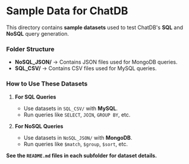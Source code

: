 # Sample Data for ChatDB
This directory contains **sample datasets** used to test ChatDB's **SQL** and **NoSQL** query generation.

### Folder Structure
- **NoSQL_JSON/** → Contains JSON files used for MongoDB queries.
- **SQL_CSV/** → Contains CSV files used for MySQL queries.

### How to Use These Datasets
1. **For SQL Queries**  
   - Use datasets in `SQL_CSV/` with **MySQL**.
   - Run queries like `SELECT`, `JOIN`, `GROUP BY`, etc.

2. **For NoSQL Queries**  
   - Use datasets in `NoSQL_JSON/` with **MongoDB**.
   - Run queries like `$match`, `$group`, `$sort`, etc.

**See the `README.md` files in each subfolder for dataset details.**
